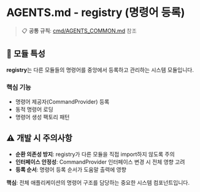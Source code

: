 # AGENTS.md - registry (명령어 등록)

> 📋 **공통 규칙**: [cmd/AGENTS_COMMON.md](../AGENTS_COMMON.md) 참조

## 🎯 모듈 특성

**registry**는 다른 모듈들의 명령어를 중앙에서 등록하고 관리하는 시스템 모듈입니다.

### 핵심 기능

- 명령어 제공자(CommandProvider) 등록
- 동적 명령어 로딩
- 명령어 생성 팩토리 패턴

## ⚠️ 개발 시 주의사항

- **순환 의존성 방지**: registry가 다른 모듈을 직접 import하지 않도록 주의
- **인터페이스 안정성**: CommandProvider 인터페이스 변경 시 전체 영향 고려
- **등록 순서**: 명령어 등록 순서가 도움말 출력에 영향

**핵심**: 전체 애플리케이션의 명령어 구조를 담당하는 중요한 시스템 컴포넌트입니다.
